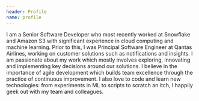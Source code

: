 ```yaml
---
header: Profile
name: profile
---
```

I am a Senior Software Developer who most recently worked at Snowflake and Amazon S3 with significant experience in cloud computing and machine learning. Prior to this, I was Principal Software Engineer at Qantas Airlines, working on customer solutions such as notifications and insights. I am passionate about my work which mostly involves exploring, innovating and implementing key decisions around our solutions. I believe in the importance of agile development which builds team excellence through the practice of continuous improvement. I also love to code and learn new technologies: from experiments in ML to scripts to scratch an itch, I happily geek out with my team and colleagues.
